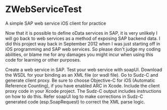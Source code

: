 ZWebServiceTest
===============

A simple SAP web service iOS client for practice

Now that it is possible to define oData services in SAP, it is very unlikely I will go back to web services as a method of exposing SAP backend data. I did this project way back in September 2012 when I was just starting off in iOS programming and SAP web services. So please don't judge my coding abilities, or blame me for any damages you might incur when using this code for learning or other purposes.

Create a web service in SAP. Test your web service with soapUI. Download the WSDL for your binding as an XML file (or wsdl file). Go to Sudz-C and generate client proxy. Be sure to choose Objective-C for iOS (Automatic Reference Counting), if you have enabled ARC in Xcode. Include the client proxy code in your Xcode project. The Sudz-C output includes instructions on how to do this. Refer soapUI log to make corrections in Sudz-C generated code (esp.﻿SoapRequest) to correct the XML parse logic.
